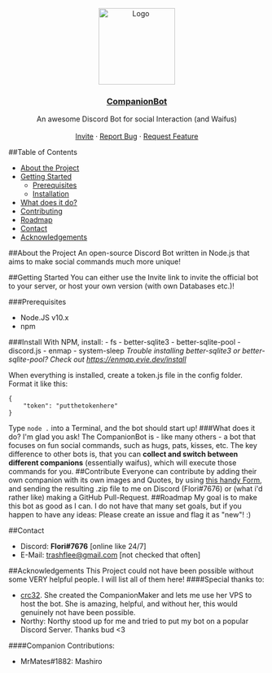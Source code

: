 <p align="center">
  <a href="https://discordapp.com/api/oauth2/authorize?client_id=656528846396588035&permissions=70634560&scope=bot">
    <img src="https://raw.githubusercontent.com/gitflee/companionbot/master/logo-1024x.jpg" alt="Logo" width="150" height="150">
  </a>
  </p>
    <h3 align="center"><u>CompanionBot</u></h3>
  <p align="center">
    An awesome Discord Bot for social Interaction (and Waifus)
    <br />
	<br>
    <a href="https://discordapp.com/api/oauth2/authorize?client_id=656528846396588035&permissions=70634560&scope=bot">Invite</a>
    ·
    <a href="https://github.com/gitflee/companionbot/issues">Report Bug</a>
    ·
    <a href="https://github.com/gitflee/companionbot/issues">Request Feature</a>
  </p>
</p>

##Table of Contents

* [About the Project](#about-the-project)
* [Getting Started](#getting-started)
  * [Prerequisites](#prerequisites)
  * [Installation](#installation)
* [What does it do?](#usage)
* [Contributing](#contributing)
* [Roadmap](#roadmap)
* [Contact](#contact)
* [Acknowledgements](#acknowledgements)



##About the Project
An open-source Discord Bot written in Node.js that aims to make social commands much more unique!

##Getting Started
You can either use the Invite link to invite the official bot to your server, or host your own version (with own Databases etc.)!

###Prerequisites
- Node.JS v10.x
- npm

###Install
With NPM, install:
	- fs
	- better-sqlite3
	- better-sqlite-pool
	- discord.js
	- enmap
	- system-sleep
*Trouble installing better-sqlite3 or better-sqlite-pool? Check out https://enmap.evie.dev/install*

When everything is installed, create a token.js file in the config folder.
Format it like this:


    {
    	"token": "putthetokenhere"
    }

Type `node .` into a Terminal, and the bot should start up!
###What does it do?
I'm glad you ask!
The CompanionBot is - like many others - a bot that focuses on fun social commands, such as hugs, pats, kisses, etc.
The key difference to other bots is, that you can **collect and switch between different companions** (essentially waifus), which will execute those commands for you. 
##Contribute
Everyone can contribute by adding their own companion with its own images and Quotes, by using [this handy Form](https://companion.crc32.dev/# "this handy Form"), and sending the resulting .zip file to me on Discord (Flori#7676) or (what i'd rather like) making a GitHub Pull-Request.
##Roadmap
My goal is to make this bot as good as I can. I do not have that many set goals, but if you happen to have any ideas: Please create an issue and flag it as "new"! :)

##Contact
- Discord: **Flori#7676** [online like 24/7]
- E-Mail: trashflee@gmail.com [not checked that often]

##Acknowledgements
This Project could not have been possible without some VERY helpful people. I will list all of them here!
####Special thanks to:
- [crc32](https://github.com/crc-32 "crc32"). She created the CompanionMaker and lets me use her VPS to host the bot. She is amazing, helpful, and without her, this would genuinely not have been possible.
- Northy: Northy stood up for me and tried to put my bot on a popular Discord Server. Thanks bud <3

####Companion Contributions:
- MrMates#1882: Mashiro
